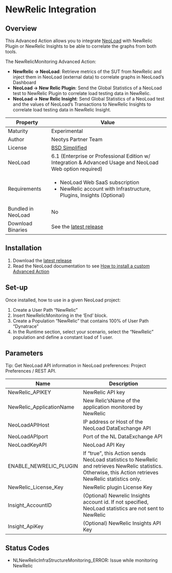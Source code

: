 # NewRelic Integration

## Overview

This Advanced Action allows you to integrate [NeoLoad](https://www.neotys.com/neoload/overview) with NewRelic Plugin or NewRelic Insights to be able to correlate the graphs from both tools. 

The NewRelicMonitoring Advanced Action:

* **NewRelic -> NeoLoad**: Retrieve metrics of the SUT from NewRelic and inject them in NeoLoad (external data)   to correlate graphs in NeoLoad’s Dashboard
* **NeoLoad -> New Relic Plugin**: Send the Global Statistics of a NeoLoad test to NewRelic Plugin to correlate load testing data in NewRelic.
* **NeoLoad -> New Relic Insight**: Send Global Statistics of a NeoLoad test and the values of NeoLoad’s Transactions to NewRelic Insights to correlate load testing data in NewRelic Insight.


| Property          | Value             |
| ----------------    | ----------------   |
| Maturity           | Experimental |
| Author             | Neotys Partner Team |
| License           | [BSD Simplified](https://www.neotys.com/documents/legal/bsd-neotys.txt) |
| NeoLoad         | 6.1 (Enterprise or Professional Edition w/ Integration & Advanced Usage and NeoLoad Web option required)|
| Requirements | <ul><li>NeoLoad Web SaaS subscription</li><li>NewRelic account with Infrastructure, Plugins, Insights (Optional)</li></ul>|
| Bundled in NeoLoad | No |
| Download Binaries    | See the [latest release](https://github.com/Neotys-Labs/NewRelic/releases/latest)


## Installation

1. Download the [latest release](https://github.com/Neotys-Labs/NewRelic/releases/latest)
1. Read the NeoLoad documentation to see [How to install a custom Advanced Action](https://www.neotys.com/documents/doc/neoload/latest/en/html/#25928.htm)


## Set-up

Once installed, how to use in a given NeoLoad project:

1. Create a User Path “NewRelic”
1. Insert NewRelicMonitoring in the ‘End’ block.
1. Create a Population “NewRelic” that contains 100% of User Path “Dynatrace”
1. In the Runtime section, select your scenario, select the “NewRelic” population and define a constant load of 1 user.
## Parameters

Tip: Get NeoLoad API information in NeoLoad preferences: Project Preferences / REST API.

| Name                     | Description       |
| ---------------          | ----------------- |
| NewRelic_APIKEY          |  NewRelic API key |
| NewRelic_ApplicationName | New Relic’sName of the application monitored by NewRelic |
| NeoLoadAPIHost           | IP address or Host of the NeoLoad DataExchange API |
| NeoLoadAPIport           | Port of the NL DataExchange API |
| NeoLoadKeyAPI            | NeoLoad API Key |
| ENABLE_NEWRELIC_PLUGIN   | If “true”, this Action sends NeoLoad statistics to NewRelic and retrieves NewRelic statistics. Otherwise, this Action retrieves NewRelic statistics only.  |
| NewRelic_License_Key     | NewRelic plugin License Key    |
| Insight_AccountID        | (Optional) Newrelic Insights account id. If not specified, NeoLoad statistics are not sent to NewRelic | 
| Insight_ApiKey           | (Optional) NewRelic Insights API Key |


## Status Codes

* NLNewRelicInfraStructureMonitoring_ERROR: Issue while monitoring NewRelic


